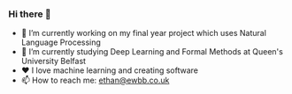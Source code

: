 ### Hi there 👋

- 🔭 I’m currently working on my final year project which uses Natural Language Processing
- 🌱 I’m currently studying Deep Learning and Formal Methods at Queen's University Belfast
- ❤️ I love machine learning and creating software
- 📫 How to reach me: [ethan@ewbb.co.uk](mailto:ethan@ewbb.co.uk)
